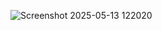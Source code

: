 ![Screenshot 2025-05-13 122020](https://github.com/user-attachments/assets/94293370-0ad4-4655-9c90-ef15518e4e13)
